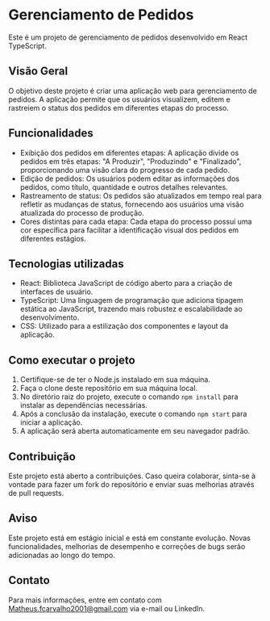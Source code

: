 # Gerenciamento de Pedidos

Este é um projeto de gerenciamento de pedidos desenvolvido em React TypeScript.

## Visão Geral

O objetivo deste projeto é criar uma aplicação web para gerenciamento de pedidos. A aplicação permite que os usuários visualizem, editem e rastreiem o status dos pedidos em diferentes etapas do processo.

## Funcionalidades

- Exibição dos pedidos em diferentes etapas: A aplicação divide os pedidos em três etapas: "A Produzir", "Produzindo" e "Finalizado", proporcionando uma visão clara do progresso de cada pedido.
- Edição de pedidos: Os usuários podem editar as informações dos pedidos, como título, quantidade e outros detalhes relevantes.
- Rastreamento de status: Os pedidos são atualizados em tempo real para refletir as mudanças de status, fornecendo aos usuários uma visão atualizada do processo de produção.
- Cores distintas para cada etapa: Cada etapa do processo possui uma cor específica para facilitar a identificação visual dos pedidos em diferentes estágios.

## Tecnologias utilizadas

- React: Biblioteca JavaScript de código aberto para a criação de interfaces de usuário.
- TypeScript: Uma linguagem de programação que adiciona tipagem estática ao JavaScript, trazendo mais robustez e escalabilidade ao desenvolvimento.
- CSS: Utilizado para a estilização dos componentes e layout da aplicação.

## Como executar o projeto

1. Certifique-se de ter o Node.js instalado em sua máquina.
2. Faça o clone deste repositório em sua máquina local.
3. No diretório raiz do projeto, execute o comando `npm install` para instalar as dependências necessárias.
4. Após a conclusão da instalação, execute o comando `npm start` para iniciar a aplicação.
5. A aplicação será aberta automaticamente em seu navegador padrão.

## Contribuição

Este projeto está aberto a contribuições. Caso queira colaborar, sinta-se à vontade para fazer um fork do repositório e enviar suas melhorias através de pull requests. 

## Aviso

Este projeto está em estágio inicial e está em constante evolução. Novas funcionalidades, melhorias de desempenho e correções de bugs serão adicionadas ao longo do tempo.

## Contato

Para mais informações, entre em contato com Matheus.fcarvalho2001@gmail.com via e-mail ou LinkedIn.

